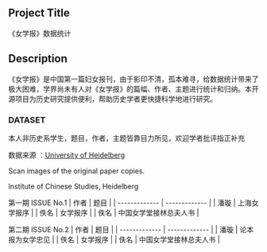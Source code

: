 ## Project Title
《女学报》数据统计
## Description
《女学报》是中国第一篇妇女报刊，由于影印不清，孤本难寻，给数据统计带来了极大困难，学界尚未有人对《女学报》的篇幅、作者、主题进行统计和归纳。本开源项目为历史研究提供便利，帮助历史学者更快捷科学地进行研究。
### DATASET
本人非历史系学生，题目，作者，主题皆靠目力所见，欢迎学者批评指正补充

数据来源 ：[University of Heidelberg](https://ecpo.cats.uni-heidelberg.de/ecpo/publishing-information.php?magid=238)

Scan images of the original paper copies.

Institute of Chinese Studies, Heidelberg

第一期 ISSUE No.1
| 作者  | 题目 |
| ------------- | ------------- |
| 潘璇  | 上海女学报序  |
| 佚名  | 女学报序  |
| 佚名 | 中国女学堂接林总夫人书 |

第二期 ISSUE No.2
| 作者  | 题目 |
| ------------- | ------------- |
| 潘璇  | 论本报为女学忠见  |
| 佚名  | 女学报序  |
| 佚名 | 中国女学堂接林总夫人书 |
